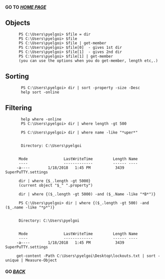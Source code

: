 #### GO TO *[HOME PAGE](index.md)*


##  Objects

        
          PS C:\Users\pyelgoi> $file = dir
          PS C:\Users\pyelgoi> $file
          PS C:\Users\pyelgoi> $file | get-member
          PS C:\Users\pyelgoi> $file[0]  - gives 1st dir
          PS C:\Users\pyelgoi> $file[1]  - gives 2nd dir
          PS C:\Users\pyelgoi> $file[1] | get-member 
          (you can use the options when you do get-member, length etc,.)
          
          
##  Sorting 
          
          
           PS C:\Users\pyelgoi> dir | sort -property -size -Desc
           help sort -online
           
##  Filtering

                
           help where -online
           PS C:\Users\pyelgoi> dir | where length -gt 500
           
           PS C:\Users\pyelgoi> dir | where name -like "*uper*"


           Directory: C:\Users\pyelgoi


          Mode                LastWriteTime         Length Name
          ----                -------------         ------ ----
         -a----        1/18/2018   1:45 PM           3439 SuperPuTTY.settings 
           
          dir | where {$_.length -gt 5000} 
          (current object "$_" ".property")
          
          dir | where {($_.length -gt 5000) -and ($_.Name -like "*B*")}
          
          PS C:\Users\pyelgoi> dir | where {($_.length -gt 500) -and ($_.name -like "*p*")}


          Directory: C:\Users\pyelgoi


          Mode                LastWriteTime         Length Name
          ----                -------------         ------ ----
         -a----        1/18/2018   1:45 PM           3439 SuperPuTTY.settings
         
         get-content -Path C:\Users\pyelgoi\Desktop\lockouts.txt | sort -unique | Measure-Object
          
          
####  GO *[BACK](index.md)*          
          
           
          
          
